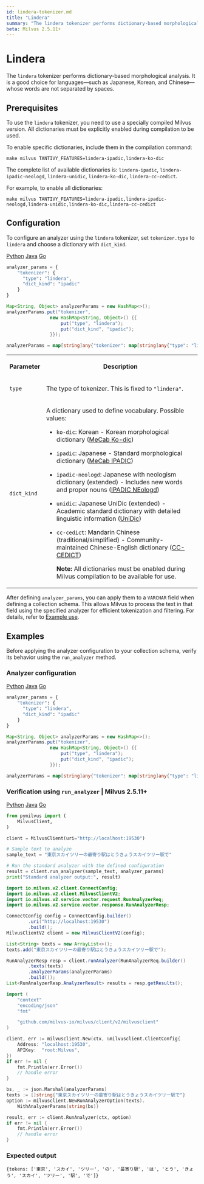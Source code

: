 ```yaml
---
id: lindera-tokenizer.md
title: "Lindera"
summary: "The lindera tokenizer performs dictionary-based morphological analysis. It is a good choice for languages—such as Japanese, Korean, and Chinese—whose words are not separated by spaces."
beta: Milvus 2.5.11+
---
```


# Lindera

The `lindera` tokenizer performs dictionary-based morphological analysis. It is a good choice for languages—such as Japanese, Korean, and Chinese—whose words are not separated by spaces.

## Prerequisites

To use the `lindera` tokenizer, you need to use a specially compiled Milvus version. All dictionaries must be explicitly enabled during compilation to be used.

To enable specific dictionaries, include them in the compilation command:

```
make milvus TANTIVY_FEATURES=lindera-ipadic,lindera-ko-dic
```

The complete list of available dictionaries is: `lindera-ipadic`, `lindera-ipadic-neologd`, `lindera-unidic`, `lindera-ko-dic`, `lindera-cc-cedict`.

For example, to enable all dictionaries:

```
make milvus TANTIVY_FEATURES=lindera-ipadic,lindera-ipadic-neologd,lindera-unidic,lindera-ko-dic,lindera-cc-cedict
```

## Configuration

To configure an analyzer using the `lindera` tokenizer, set `tokenizer.type` to `lindera` and choose a dictionary with `dict_kind`.

<div class="multipleCode">
    <a href="#python">Python</a>
    <a href="#java">Java</a>
    <a href="#go">Go</a>
</div>

```python
analyzer_params = {
    "tokenizer": {
      "type": "lindera",
      "dict_kind": "ipadic"
    }
}
```

```java
Map<String, Object> analyzerParams = new HashMap<>();
analyzerParams.put("tokenizer",
                new HashMap<String, Object>() {{
                    put("type", "lindera");
                    put("dict_kind", "ipadic");
                }});
```

```go
analyzerParams = map[string]any{"tokenizer": map[string]any{"type": "lindera", "dict_kind": "ipadic"}}
```

<table>
   <tr>
     <th><p>Parameter</p></th>
     <th><p>Description</p></th>
   </tr>
   <tr>
     <td><p><code>type</code></p></td>
     <td><p>The type of tokenizer. This is fixed to <code>"lindera"</code>.</p></td>
   </tr>
   <tr>
     <td><p><code>dict_kind</code></p></td>
     <td><p>A dictionary used to define vocabulary. Possible values:</p>
<ul>
<li><p><code>ko-dic</code>: Korean - Korean morphological dictionary (<a href="https://bitbucket.org/eunjeon/mecab-ko-dic">MeCab Ko-dic</a>)</p></li>
<li><p><code>ipadic</code>: Japanese - Standard morphological dictionary (<a href="https://taku910.github.io/mecab/">MeCab IPADIC</a>)</p></li>

<li><p><code>ipadic-neologd</code>: Japanese with neologism dictionary (extended) - Includes new words and proper nouns (<a href="https://github.com/neologd/mecab-ipadic-neologd">IPADIC NEologd</a>)</p></li>
<li><p><code>unidic</code>: Japanese UniDic (extended) - Academic standard dictionary with detailed linguistic information (<a href="https://clrd.ninjal.ac.jp/unidic/">UniDic</a>)</p></li>
<li><p><code>cc-cedict</code>: Mandarin Chinese (traditional/simplified) - Community-maintained Chinese-English dictionary (<a href="https://cc-cedict.org/wiki/">CC-CEDICT</a>)</p>
<p><strong>Note:</strong> All dictionaries must be enabled during Milvus compilation to be available for use.</p></li>
</ul></td>
   </tr>
</table>

After defining `analyzer_params`, you can apply them to a `VARCHAR` field when defining a collection schema. This allows Milvus to process the text in that field using the specified analyzer for efficient tokenization and filtering. For details, refer to [Example use](analyzer-overview.md#Example-use).

## Examples

Before applying the analyzer configuration to your collection schema, verify its behavior using the `run_analyzer` method.

### Analyzer configuration

<div class="multipleCode">
    <a href="#python">Python</a>
    <a href="#java">Java</a>
    <a href="#go">Go</a>
</div>

```python
analyzer_params = {
    "tokenizer": {
      "type": "lindera",
      "dict_kind": "ipadic"
    }
}
```

```java
Map<String, Object> analyzerParams = new HashMap<>();
analyzerParams.put("tokenizer",
                new HashMap<String, Object>() {{
                    put("type", "lindera");
                    put("dict_kind", "ipadic");
                }});
```

```go
analyzerParams = map[string]any{"tokenizer": map[string]any{"type": "lindera", "dict_kind": "ipadic"}}
```

### Verification using `run_analyzer` | Milvus 2.5.11+

<div class="multipleCode">
    <a href="#python">Python</a>
    <a href="#java">Java</a>
    <a href="#go">Go</a>
</div>

```python
from pymilvus import (
    MilvusClient,
)

client = MilvusClient(uri="http://localhost:19530")

# Sample text to analyze
sample_text = "東京スカイツリーの最寄り駅はとうきょうスカイツリー駅で"

# Run the standard analyzer with the defined configuration
result = client.run_analyzer(sample_text, analyzer_params)
print("Standard analyzer output:", result)
```

```java
import io.milvus.v2.client.ConnectConfig;
import io.milvus.v2.client.MilvusClientV2;
import io.milvus.v2.service.vector.request.RunAnalyzerReq;
import io.milvus.v2.service.vector.response.RunAnalyzerResp;

ConnectConfig config = ConnectConfig.builder()
        .uri("http://localhost:19530")
        .build();
MilvusClientV2 client = new MilvusClientV2(config);

List<String> texts = new ArrayList<>();
texts.add("東京スカイツリーの最寄り駅はとうきょうスカイツリー駅で");

RunAnalyzerResp resp = client.runAnalyzer(RunAnalyzerReq.builder()
        .texts(texts)
        .analyzerParams(analyzerParams)
        .build());
List<RunAnalyzerResp.AnalyzerResult> results = resp.getResults();
```

```go
import (
    "context"
    "encoding/json"
    "fmt"

    "github.com/milvus-io/milvus/client/v2/milvusclient"
)

client, err := milvusclient.New(ctx, &milvusclient.ClientConfig{
    Address: "localhost:19530",
    APIKey:  "root:Milvus",
})
if err != nil {
    fmt.Println(err.Error())
    // handle error
}

bs, _ := json.Marshal(analyzerParams)
texts := []string{"東京スカイツリーの最寄り駅はとうきょうスカイツリー駅で"}
option := milvusclient.NewRunAnalyzerOption(texts).
    WithAnalyzerParams(string(bs))

result, err := client.RunAnalyzer(ctx, option)
if err != nil {
    fmt.Println(err.Error())
    // handle error
}
```

### Expected output

```plaintext
{tokens: ['東京', 'スカイ', 'ツリー', 'の', '最寄り駅', 'は', 'とう', 'きょう', 'スカイ', 'ツリー', '駅', 'で']} 
```